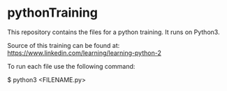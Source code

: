 # pythonTraining

This repository contains the files for a python training.  It runs on Python3.  

Source of this training can be found at: https://www.linkedin.com/learning/learning-python-2

To run each file use the following command:

$ python3 <FILENAME.py>
